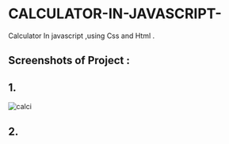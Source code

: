 # CALCULATOR-IN-JAVASCRIPT-
Calculator In javascript ,using Css and Html .
## Screenshots of Project :
## 1.
![calci](https://user-images.githubusercontent.com/32910597/80941137-38f55300-8dff-11ea-8d4c-8fb9407dc414.png)
## 2.
